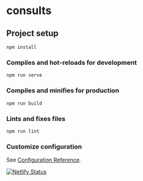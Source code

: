 # consults

## Project setup
```
npm install
```

### Compiles and hot-reloads for development
```
npm run serve
```

### Compiles and minifies for production
```
npm run build
```

### Lints and fixes files
```
npm run lint
```

### Customize configuration
See [Configuration Reference](https://cli.vuejs.org/config/).

[![Netlify Status](https://api.netlify.com/api/v1/badges/49ddc55d-aa72-4332-a8a8-06e32e39bf64/deploy-status)](https://app.netlify.com/sites/consults/deploys)